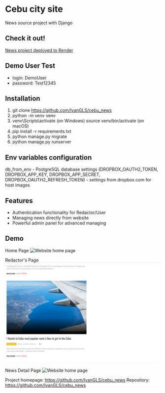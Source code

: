 # Cebu city site
News source project with Django

## Check it out!
[News project deployed to Render](https://cebusite.onrender.com/)

## Demo User Test

* login: DemoUser
* password: Test12345

## Installation

1. git clone https://github.com/IvanGLS/cebu_news
2. python -m venv venv
3. venv\Scripts\activate (on Windows)
source venv/bin/activate (on macOS)
4. pip install -r requirements.txt
5. python manage.py migrate
6. python manage.py runserver

## Env variables configuration
db_from_env - PostgreSQL database settings
(DROPBOX_OAUTH2_TOKEN,
DROPBOX_APP_KEY,
DROPBOX_APP_SECRET,
DROPBOX_OAUTH2_REFRESH_TOKEN) - settings from dropbox.com for host images

## Features

* Authentication functionality for Redactor/User
* Managing news directly from website
* Powerful admin panel for advanced managing

## Demo
Home Page
![Website home page](static/images/demo_images/demo-home.png)

Redactor's Page
![Website home page](static/images/demo_images/demo-user.png)

News Detail Page
![Website home page](static/images/demo_images/demo-detail.png)

Project homepage: https://github.com/IvanGLS/cebu_news
Repository: https://github.com/IvanGLS/cebu_news